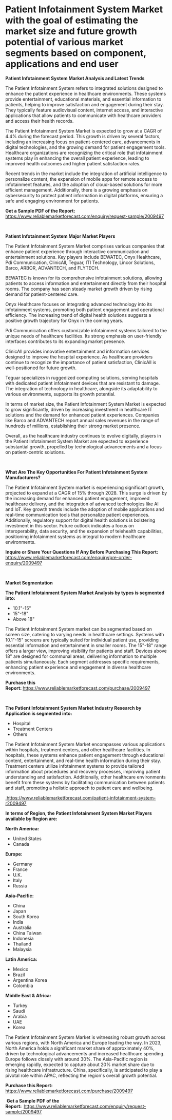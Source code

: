 <p><h1>Patient Infotainment System Market with the goal of estimating the market size and future growth potential of various market segments based on component, applications and end user</h1></p><p><strong>Patient Infotainment System Market Analysis and Latest Trends</strong></p>
<p><p>The Patient Infotainment System refers to integrated solutions designed to enhance the patient experience in healthcare environments. These systems provide entertainment, educational materials, and essential information to patients, helping to improve satisfaction and engagement during their stay. They typically feature audiovisual content, internet access, and interactive applications that allow patients to communicate with healthcare providers and access their health records.</p><p>The Patient Infotainment System Market is expected to grow at a CAGR of 4.4% during the forecast period. This growth is driven by several factors, including an increasing focus on patient-centered care, advancements in digital technologies, and the growing demand for patient engagement tools. Healthcare organizations are recognizing the critical role that infotainment systems play in enhancing the overall patient experience, leading to improved health outcomes and higher patient satisfaction rates.</p><p>Recent trends in the market include the integration of artificial intelligence to personalize content, the expansion of mobile apps for remote access to infotainment features, and the adoption of cloud-based solutions for more efficient management. Additionally, there is a growing emphasis on cybersecurity to protect patient information in digital platforms, ensuring a safe and engaging environment for patients.</p></p>
<p><strong>Get a Sample PDF of the Report:&nbsp;</strong> <a href="https://www.reliablemarketforecast.com/enquiry/request-sample/2009497?utm_campaign=2293&utm_medium=2&utm_source=Github&utm_content=ia&utm_term=13042025&utm_id=patient-infotainment-system">https://www.reliablemarketforecast.com/enquiry/request-sample/2009497</a></p>
<p>&nbsp;</p>
<p><strong>Patient Infotainment System Major Market Players</strong></p>
<p><p>The Patient Infotainment System Market comprises various companies that enhance patient experience through interactive communication and entertainment solutions. Key players include BEWATEC, Onyx Healthcare, Pdi Communication, ClinicAll, Teguar, ITI Technology, Lincor Solutions, Barco, ARBOR, ADVANTECH, and FLYTECH.</p><p>BEWATEC is known for its comprehensive infotainment solutions, allowing patients to access information and entertainment directly from their hospital rooms. The company has seen steady market growth driven by rising demand for patient-centered care.</p><p>Onyx Healthcare focuses on integrating advanced technology into its infotainment systems, promoting both patient engagement and operational efficiency. The increasing trend of digital health solutions suggests a positive growth trajectory for Onyx in the coming years.</p><p>Pdi Communication offers customizable infotainment systems tailored to the unique needs of healthcare facilities. Its strong emphasis on user-friendly interfaces contributes to its expanding market presence.</p><p>ClinicAll provides innovative entertainment and information services designed to improve the hospital experience. As healthcare providers continue to recognize the importance of patient satisfaction, ClinicAll is well-positioned for future growth.</p><p>Teguar specializes in ruggedized computing solutions, serving hospitals with dedicated patient infotainment devices that are resistant to damage. The integration of technology in healthcare, alongside its adaptability to various environments, supports its growth potential.</p><p>In terms of market size, the Patient Infotainment System Market is expected to grow significantly, driven by increasing investment in healthcare IT solutions and the demand for enhanced patient experiences. Companies like Barco and ADVANTECH report annual sales revenues in the range of hundreds of millions, establishing their strong market presence.</p><p>Overall, as the healthcare industry continues to evolve digitally, players in the Patient Infotainment System Market are expected to experience substantial growth, propelled by technological advancements and a focus on patient-centric solutions.</p></p>
<p>&nbsp;</p>
<p><strong>What Are The Key Opportunities For Patient Infotainment System Manufacturers?</strong></p>
<p><p>The Patient Infotainment System market is experiencing significant growth, projected to expand at a CAGR of 15% through 2028. This surge is driven by the increasing demand for enhanced patient engagement, improved healthcare delivery, and the integration of advanced technologies like AI and IoT. Key growth trends include the adoption of mobile applications and real-time communication tools that personalize patient experiences. Additionally, regulatory support for digital health solutions is bolstering investment in this sector. Future outlook indicates a focus on interoperability, data security, and the expansion of telehealth capabilities, positioning infotainment systems as integral to modern healthcare environments.</p></p>
<p><strong>Inquire or Share Your Questions If Any Before Purchasing This Report:</strong> <a href="https://www.reliablemarketforecast.com/enquiry/pre-order-enquiry/2009497?utm_campaign=2293&utm_medium=2&utm_source=Github&utm_content=ia&utm_term=13042025&utm_id=patient-infotainment-system">https://www.reliablemarketforecast.com/enquiry/pre-order-enquiry/2009497</a></p>
<p>&nbsp;</p>
<p><strong>Market Segmentation</strong></p>
<p><strong>The Patient Infotainment System Market Analysis by types is segmented into:</strong></p>
<p><ul><li>10.1"-15"</li><li>15"-18"</li><li>Above 18"</li></ul></p>
<p><p>The Patient Infotainment System market can be segmented based on screen size, catering to varying needs in healthcare settings. Systems with 10.1"-15" screens are typically suited for individual patient use, providing essential information and entertainment in smaller rooms. The 15"-18" range offers a larger view, improving visibility for patients and staff. Devices above 18" are designed for communal areas, delivering information to multiple patients simultaneously. Each segment addresses specific requirements, enhancing patient experience and engagement in diverse healthcare environments.</p></p>
<p><strong>Purchase this Report:&nbsp;</strong><a href="https://www.reliablemarketforecast.com/purchase/2009497?utm_campaign=2293&utm_medium=2&utm_source=Github&utm_content=ia&utm_term=13042025&utm_id=patient-infotainment-system">https://www.reliablemarketforecast.com/purchase/2009497</a></p>
<p>&nbsp;</p>
<p><strong>The Patient Infotainment System Market Industry Research by Application is segmented into:</strong></p>
<p><ul><li>Hospital</li><li>Treatment Centers</li><li>Others</li></ul></p>
<p><p>The Patient Infotainment System Market encompasses various applications within hospitals, treatment centers, and other healthcare facilities. In hospitals, these systems enhance patient engagement through educational content, entertainment, and real-time health information during their stay. Treatment centers utilize infotainment systems to provide tailored information about procedures and recovery processes, improving patient understanding and satisfaction. Additionally, other healthcare environments benefit from these systems by facilitating communication between patients and staff, promoting a holistic approach to patient care and wellbeing.</p></p>
<p><a href="https://www.reliablemarketforecast.com/patient-infotainment-system-r2009497?utm_campaign=2293&utm_medium=2&utm_source=Github&utm_content=ia&utm_term=13042025&utm_id=patient-infotainment-system">&nbsp;https://www.reliablemarketforecast.com/patient-infotainment-system-r2009497</a></p>
<p><strong>In terms of Region, the Patient Infotainment System Market Players available by Region are:</strong></p>
<p>
    <p> <strong> North America: </strong>
        <ul>
            <li>United States</li>
            <li>Canada</li>
        </ul>
        </p> 
    <p> <strong> Europe: </strong>
        <ul>
            <li>Germany</li>
            <li>France</li>
            <li>U.K.</li>
            <li>Italy</li>
            <li>Russia</li>
        </ul>
        </p> 
    <p> <strong> Asia-Pacific: </strong>
        <ul>
            <li>China</li>
            <li>Japan</li>
            <li>South Korea</li>
            <li>India</li>
            <li>Australia</li>
            <li>China Taiwan</li>
            <li>Indonesia</li>
            <li>Thailand</li>
            <li>Malaysia</li>
        </ul>
        </p> 
    <p> <strong> Latin America: </strong>
        <ul>
            <li>Mexico</li>
            <li>Brazil</li>
            <li>Argentina Korea</li>
            <li>Colombia</li>
        </ul>
        </p> 
    <p> <strong> Middle East & Africa: </strong>
        <ul>
            <li>Turkey</li>
            <li>Saudi</li>
            <li>Arabia</li>
            <li>UAE</li>
            <li>Korea</li>
        </ul>
    </p>
    </p>
<p><p>The Patient Infotainment System Market is witnessing robust growth across various regions, with North America and Europe leading the way. In 2023, North America holds a significant market share of approximately 40%, driven by technological advancements and increased healthcare spending. Europe follows closely with around 30%. The Asia-Pacific region is emerging rapidly, expected to capture about 20% market share due to rising healthcare infrastructure. China, specifically, is anticipated to play a pivotal role within APAC, reflecting the region's overall growth potential.</p></p>
<p><strong>Purchase this Report: </strong><a href="https://www.reliablemarketforecast.com/purchase/2009497?utm_campaign=2293&utm_medium=2&utm_source=Github&utm_content=ia&utm_term=13042025&utm_id=patient-infotainment-system">https://www.reliablemarketforecast.com/purchase/2009497</a></p>
<p>&nbsp;<strong>Get a Sample PDF of the Report:&nbsp;&nbsp;</strong><a href="https://www.reliablemarketforecast.com/enquiry/request-sample/2009497?utm_campaign=2293&utm_medium=2&utm_source=Github&utm_content=ia&utm_term=13042025&utm_id=patient-infotainment-system">https://www.reliablemarketforecast.com/enquiry/request-sample/2009497</a></p>
<p><strong></strong></p>
<p><p></p><p></p><p></p></p>